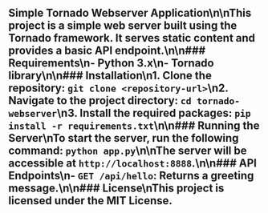 ## Simple Tornado Webserver Application\n\nThis project is a simple web server built using the Tornado framework. It serves static content and provides a basic API endpoint.\n\n### Requirements\n- Python 3.x\n- Tornado library\n\n### Installation\n1. Clone the repository: `git clone <repository-url>`\n2. Navigate to the project directory: `cd tornado-webserver`\n3. Install the required packages: `pip install -r requirements.txt`\n\n### Running the Server\nTo start the server, run the following command: `python app.py`\n\nThe server will be accessible at `http://localhost:8888`.\n\n### API Endpoints\n- `GET /api/hello`: Returns a greeting message.\n\n### License\nThis project is licensed under the MIT License.